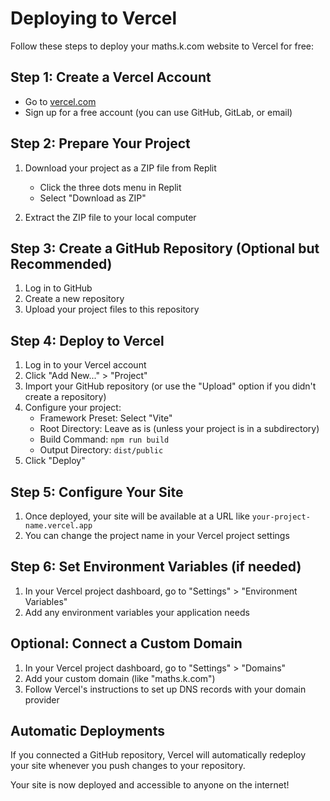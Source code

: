 # Deploying to Vercel

Follow these steps to deploy your maths.k.com website to Vercel for free:

## Step 1: Create a Vercel Account
- Go to [vercel.com](https://vercel.com/)
- Sign up for a free account (you can use GitHub, GitLab, or email)

## Step 2: Prepare Your Project
1. Download your project as a ZIP file from Replit
   - Click the three dots menu in Replit
   - Select "Download as ZIP"

2. Extract the ZIP file to your local computer

## Step 3: Create a GitHub Repository (Optional but Recommended)
1. Log in to GitHub
2. Create a new repository
3. Upload your project files to this repository

## Step 4: Deploy to Vercel
1. Log in to your Vercel account
2. Click "Add New..." > "Project"
3. Import your GitHub repository (or use the "Upload" option if you didn't create a repository)
4. Configure your project:
   - Framework Preset: Select "Vite"
   - Root Directory: Leave as is (unless your project is in a subdirectory)
   - Build Command: `npm run build`
   - Output Directory: `dist/public`
5. Click "Deploy"

## Step 5: Configure Your Site
1. Once deployed, your site will be available at a URL like `your-project-name.vercel.app`
2. You can change the project name in your Vercel project settings

## Step 6: Set Environment Variables (if needed)
1. In your Vercel project dashboard, go to "Settings" > "Environment Variables"
2. Add any environment variables your application needs

## Optional: Connect a Custom Domain
1. In your Vercel project dashboard, go to "Settings" > "Domains"
2. Add your custom domain (like "maths.k.com")
3. Follow Vercel's instructions to set up DNS records with your domain provider

## Automatic Deployments
If you connected a GitHub repository, Vercel will automatically redeploy your site whenever you push changes to your repository.

Your site is now deployed and accessible to anyone on the internet!